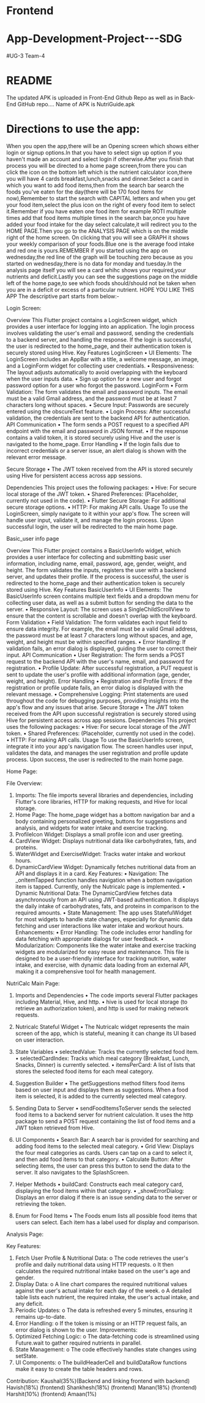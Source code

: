 # Frontend

# App-Development-Project---SDG

#UG-3 Team-4
# README

The updated APK is uploaded in Front-End Github Repo as well as in Back-End GitHub repo....
Name of APK is NutriGuide.apk

# Directions to use the app:
When you open the app,there will be an Opening screen which shows either login or signup options.In that you have to select sign up option if you haven't made an account and select login if otherwise.After you finish that process you will be directed to a home page screen,from there you can click the icon on the bottom left which is the nutrient calculator icon,there you will have 4 cards breakfast,lunch,snacks and dinner.Select a card in which you want to add food items,then from the search bar search the foods you've eaten for the day(there will be 170 food items for now),Remember to start the search with CAPITAL
letters and when you get your food item,select the plus icon on the right of every food item to select it.Remember if you have eaten one food item for example ROTI multiple times add that food items multiple times in the search bar,once you have added your food intake for the day select calculate,it will redirect you to the HOME PAGE.Then you go to the ANALYSIS PAGE which is on the middle right of the home screen.
On clicking that you will see a GRAPH it shows your weekly comparison of your foods.Blue one is the average food intake and red one is yours.REMEMBER if you started using the app on wednesday,the red line of the graph will be touching zero because as you started on wednesday,there is no data for monday and tuesday.In the analysis page itself you will see a card whihc shows your required,your nutrients and deficit.Lastly you can see the suggestions page on the middle left of the home page,to see which foods should/should not be taken when you are in a deficit or excess of a particular nutrient.
HOPE YOU LIKE THIS APP
The descriptive part starts from below:-

Login Screen:

Overview
This Flutter project contains a LoginScreen widget, which provides a user interface for logging into an application. The login process involves validating the user's email and password, sending the credentials to a backend server, and handling the response. If the login is successful, the user is redirected to the home_page, and their authentication token is securely stored using Hive.
Key Features
LoginScreen
•	UI Elements: The LoginScreen includes an AppBar with a title, a welcome message, an image, and a LoginForm widget for collecting user credentials.
•	Responsiveness: The layout adjusts automatically to avoid overlapping with the keyboard when the user inputs data.
•	Sign up option for a new user and forgot password option for a user who forgot the password. 
LoginForm
•	Form Validation: The form validates the email and password inputs. The email must be a valid Gmail address, and the password must be at least 7 characters long without spaces.
•	Secure Input: Passwords are securely entered using the obscureText feature.
•	Login Process: After successful validation, the credentials are sent to the backend API for authentication.
API Communication
•	The form sends a POST request to a specified API endpoint with the email and password in JSON format.
•	If the response contains a valid token, it is stored securely using Hive and the user is navigated to the home_page.
Error Handling
•	If the login fails due to incorrect credentials or a server issue, an alert dialog is shown with the relevant error message.

Secure Storage
•	The JWT token received from the API is stored securely using Hive for persistent access across app sessions.

Dependencies
This project uses the following packages:
•	Hive: For secure local storage of the JWT token.
•	Shared Preferences: (Placeholder, currently not used in the code).
•	Flutter Secure Storage: For additional secure storage options.
•	HTTP: For making API calls.
Usage
To use the LoginScreen, simply navigate to it within your app's flow. The screen will handle user input, validate it, and manage the login process. Upon successful login, the user will be redirected to the main home page.

Basic_user info page

Overview
This Flutter project contains a BasicUserInfo widget, which provides a user interface for collecting and submitting basic user information, including name, email, password, age, gender, weight, and height. The form validates the inputs, registers the user with a backend server, and updates their profile. If the process is successful, the user is redirected to the home_page and their authentication token is securely stored using Hive.
Key Features
BasicUserInfo
•	UI Elements: The BasicUserInfo screen contains multiple text fields and a dropdown menu for collecting user data, as well as a submit button for sending the data to the server.
•	Responsive Layout: The screen uses a SingleChildScrollView to ensure that the content is scrollable and doesn't overlap with the keyboard.
Form Validation
•	Field Validation: The form validates each input field to ensure data integrity. For example, the email must be a valid Gmail address, the password must be at least 7 characters long without spaces, and age, weight, and height must be within specified ranges.
•	Error Handling: If validation fails, an error dialog is displayed, guiding the user to correct their input.
API Communication
•	User Registration: The form sends a POST request to the backend API with the user's name, email, and password for registration.
•	Profile Update: After successful registration, a PUT request is sent to update the user's profile with additional information (age, gender, weight, and height).
Error Handling
•	Registration and Profile Errors: If the registration or profile update fails, an error dialog is displayed with the relevant message.
•	Comprehensive Logging: Print statements are used throughout the code for debugging purposes, providing insights into the app's flow and any issues that arise.
Secure Storage
•	The JWT token received from the API upon successful registration is securely stored using Hive for persistent access across app sessions.
Dependencies
This project uses the following packages:
•	Hive: For secure local storage of the JWT token.
•	Shared Preferences: (Placeholder, currently not used in the code).
•	HTTP: For making API calls.
Usage
To use the BasicUserInfo screen, integrate it into your app's navigation flow. The screen handles user input, validates the data, and manages the user registration and profile update process. Upon success, the user is redirected to the main home page.

Home Page:

File Overview:
1.	Imports: The file imports several libraries and dependencies, including Flutter's core libraries, HTTP for making requests, and Hive for local storage.
2.	Home Page: The home_page widget has a bottom navigation bar and a body containing personalized greeting, buttons for suggestions and analysis, and widgets for water intake and exercise tracking.
3.	ProfileIcon Widget: Displays a small profile icon and user greeting.
4.	CardView Widget: Displays nutritional data like carbohydrates, fats, and proteins.
5.	WaterWidget and ExerciseWidget: Tracks water intake and workout hours.
6.	DynamicCardView Widget: Dynamically fetches nutritional data from an API and displays it in a card.
Key Features:
•	Navigation: The _onItemTapped function handles navigation when a bottom navigation item is tapped. Currently, only the Nutricalc page is implemented.
•	Dynamic Nutritional Data: The DynamicCardView fetches data asynchronously from an API using JWT-based authentication. It displays the daily intake of carbohydrates, fats, and proteins in comparison to the required amounts.
•	State Management: The app uses StatefulWidget for most widgets to handle state changes, especially for dynamic data fetching and user interactions like water intake and workout hours.
Enhancements:
•	Error Handling: The code includes error handling for data fetching with appropriate dialogs for user feedback.
•	Modularization: Components like the water intake and exercise tracking widgets are modularized for easy reuse and maintenance.
This file is designed to be a user-friendly interface for tracking nutrition, water intake, and exercise, with dynamic data loading from an external API, making it a comprehensive tool for health management.

NutriCalc Main Page:

1. Imports and Dependencies
•	The code imports several Flutter packages including Material, Hive, and http.
•	hive is used for local storage (to retrieve an authorization token), and http is used for making network requests.


2. Nutricalc Stateful Widget
•	The Nutricalc widget represents the main screen of the app, which is stateful, meaning it can change its UI based on user interaction.
3. State Variables
•	selectedValue: Tracks the currently selected food item.
•	selectedCardIndex: Tracks which meal category (Breakfast, Lunch, Snacks, Dinner) is currently selected.
•	itemsPerCard: A list of lists that stores the selected food items for each meal category.
4. Suggestion Builder
•	The getSuggestions method filters food items based on user input and displays them as suggestions. When a food item is selected, it is added to the currently selected meal category.
5. Sending Data to Server
•	sendFoodItemsToServer sends the selected food items to a backend server for nutrient calculation. It uses the http package to send a POST request containing the list of food items and a JWT token retrieved from Hive.
6. UI Components
•	Search Bar: A search bar is provided for searching and adding food items to the selected meal category.
•	Grid View: Displays the four meal categories as cards. Users can tap on a card to select it, and then add food items to that category.
•	Calculate Button: After selecting items, the user can press this button to send the data to the server. It also navigates to the SplashScreen.
7. Helper Methods
•	buildCard: Constructs each meal category card, displaying the food items within that category.
•	_showErrorDialog: Displays an error dialog if there is an issue sending data to the server or retrieving the token.
8. Enum for Food Items
•	The Foods enum lists all possible food items that users can select. Each item has a label used for display and comparison.

Analysis Page:

Key Features:
1.	Fetch User Profile & Nutritional Data:
o	The code retrieves the user's profile and daily nutritional data using HTTP requests.
o	It then calculates the required nutritional intake based on the user's age and gender.
2.	Display Data:
o	A line chart compares the required nutritional values against the user's actual intake for each day of the week.
o	A detailed table lists each nutrient, the required intake, the user's actual intake, and any deficit.
3.	Periodic Updates:
o	The data is refreshed every 5 minutes, ensuring it remains up-to-date.
4.	Error Handling:
o	If the token is missing or an HTTP request fails, an error dialog is shown to the user.
Improvements:
1.	Optimized Fetching Logic:
o	The data-fetching code is streamlined using Future.wait to gather required nutrients in parallel.
2.	State Management:
o	The code effectively handles state changes using setState.
3.	UI Components:
o	The buildHeaderCell and buildDataRow functions make it easy to create the table headers and rows.


Contribution: Kaushal(35%)(Backend and linking frontend with backend)
              Havish(18%) (frontend)
              Shankhesh(18%) (frontend)
              Manan(18%) (frontend)
              Harshit(10%) (frontend)
              Amaan(1%)
